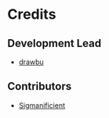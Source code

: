 # Credits

## Development Lead

-   [drawbu](https://github.com/drawbu "drawbu")

## Contributors

-   [Sigmanificient](https://github.com/Sigmanificient "Sigmanificient")

